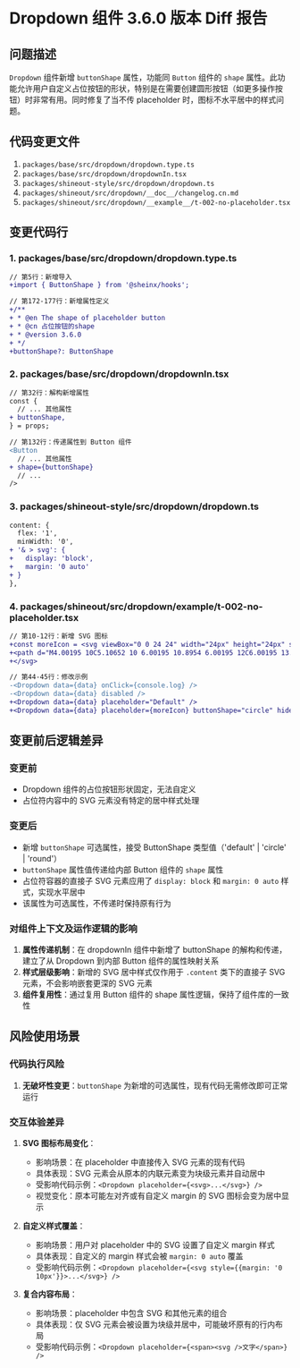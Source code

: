 # Dropdown 组件 3.6.0 版本 Diff 报告

## 问题描述

`Dropdown` 组件新增 `buttonShape` 属性，功能同 `Button` 组件的 `shape` 属性。此功能允许用户自定义占位按钮的形状，特别是在需要创建圆形按钮（如更多操作按钮）时非常有用。同时修复了当不传 placeholder 时，图标不水平居中的样式问题。

## 代码变更文件

1. `packages/base/src/dropdown/dropdown.type.ts`
2. `packages/base/src/dropdown/dropdownIn.tsx`
3. `packages/shineout-style/src/dropdown/dropdown.ts`
4. `packages/shineout/src/dropdown/__doc__/changelog.cn.md`
5. `packages/shineout/src/dropdown/__example__/t-002-no-placeholder.tsx`

## 变更代码行

### 1. packages/base/src/dropdown/dropdown.type.ts
```diff
// 第5行：新增导入
+import { ButtonShape } from '@sheinx/hooks';

// 第172-177行：新增属性定义
+/**
+ * @en The shape of placeholder button
+ * @cn 占位按钮的shape
+ * @version 3.6.0
+ */
+buttonShape?: ButtonShape
```

### 2. packages/base/src/dropdown/dropdownIn.tsx
```diff
// 第32行：解构新增属性
const {
  // ... 其他属性
+ buttonShape,
} = props;

// 第132行：传递属性到 Button 组件
<Button
  // ... 其他属性
+ shape={buttonShape}
  // ...
/>
```

### 3. packages/shineout-style/src/dropdown/dropdown.ts
```diff
content: {
  flex: '1',
  minWidth: '0',
+ '& > svg': {
+   display: 'block',
+   margin: '0 auto'
+ }
},
```

### 4. packages/shineout/src/dropdown/__example__/t-002-no-placeholder.tsx
```diff
// 第10-12行：新增 SVG 图标
+const moreIcon = <svg viewBox="0 0 24 24" width="24px" height="24px" style={{display: 'block'}}>
+<path d="M4.00195 10C5.10652 10 6.00195 10.8954 6.00195 12C6.00195 13.1046 5.10652 14 4.00195 14C2.89738 14 2.00195 13.1046 2.00195 12C2.00195 10.8954 2.89738 10 4.00195 10ZM12.002 10C13.1065 10 14.002 10.8954 14.002 12C14.002 13.1046 13.1065 14 12.002 14C10.8974 14 10.002 13.1046 10.002 12C10.002 10.8954 10.8974 10 12.002 10ZM20.002 10C21.1065 10 22.002 10.8954 22.002 12C22.002 13.1046 21.1065 14 20.002 14C18.8974 14 18.002 13.1046 18.002 12C18.002 10.8954 18.8974 10 20.002 10Z"></path>
+</svg>

// 第44-45行：修改示例
-<Dropdown data={data} onClick={console.log} />
-<Dropdown data={data} disabled />
+<Dropdown data={data} placeholder="Default" />
+<Dropdown data={data} placeholder={moreIcon} buttonShape="circle" hideArrow />
```

## 变更前后逻辑差异

### 变更前
- Dropdown 组件的占位按钮形状固定，无法自定义
- 占位符内容中的 SVG 元素没有特定的居中样式处理

### 变更后
- 新增 `buttonShape` 可选属性，接受 ButtonShape 类型值（'default' | 'circle' | 'round'）
- `buttonShape` 属性值传递给内部 Button 组件的 `shape` 属性
- 占位符容器的直接子 SVG 元素应用了 `display: block` 和 `margin: 0 auto` 样式，实现水平居中
- 该属性为可选属性，不传递时保持原有行为

### 对组件上下文及运作逻辑的影响
1. **属性传递机制**：在 dropdownIn 组件中新增了 buttonShape 的解构和传递，建立了从 Dropdown 到内部 Button 组件的属性映射关系
2. **样式层级影响**：新增的 SVG 居中样式仅作用于 `.content` 类下的直接子 SVG 元素，不会影响嵌套更深的 SVG 元素
3. **组件复用性**：通过复用 Button 组件的 shape 属性逻辑，保持了组件库的一致性

## 风险使用场景

### 代码执行风险
1. **无破坏性变更**：`buttonShape` 为新增的可选属性，现有代码无需修改即可正常运行

### 交互体验差异
1. **SVG 图标布局变化**：
   - 影响场景：在 placeholder 中直接传入 SVG 元素的现有代码
   - 具体表现：SVG 元素会从原本的内联元素变为块级元素并自动居中
   - 受影响代码示例：`<Dropdown placeholder={<svg>...</svg>} />`
   - 视觉变化：原本可能左对齐或有自定义 margin 的 SVG 图标会变为居中显示

2. **自定义样式覆盖**：
   - 影响场景：用户对 placeholder 中的 SVG 设置了自定义 margin 样式
   - 具体表现：自定义的 margin 样式会被 `margin: 0 auto` 覆盖
   - 受影响代码示例：`<Dropdown placeholder={<svg style={{margin: '0 10px'}}>...</svg>} />`

3. **复合内容布局**：
   - 影响场景：placeholder 中包含 SVG 和其他元素的组合
   - 具体表现：仅 SVG 元素会被设置为块级并居中，可能破坏原有的行内布局
   - 受影响代码示例：`<Dropdown placeholder={<span><svg />文字</span>} />`